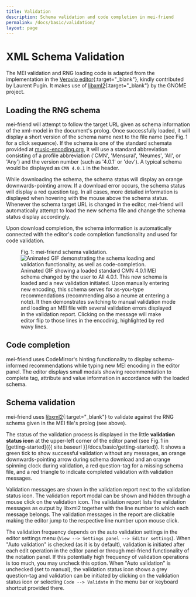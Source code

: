 ```yaml
---
title: Validation
description: Schema validation and code completion in mei-friend
permalink: /docs/basic/validation/
layout: page
---
```

# XML Schema Validation

The MEI validation and RNG loading code is adapted from the implementation in the [Verovio editor](https://editor.verovio.org){:target="_blank"}, kindly contributed by Laurent Pugin. It makes use of [libxml2](https://gitlab.gnome.org/GNOME/libxml2/){:target="_blank"} by the GNOME project. 


## Loading the RNG schema

mei-friend will attempt to follow the target URL given as schema information of the xml-model in the document's prolog. Once successfully loaded, it will display a short version of the schema name next to the file name (see Fig.&thinsp;1 for a click sequence). If the schema is one of the standard schemata provided at [music-encoding.org](https://music-encoding.org/resources/schemas.html), it will use a standard abbreviation consisting of a profile abbreviation ('CMN', 'Mensural', 'Neumes', 'All', or 'Any') and the version number (such as '4.0.1' or 'dev'). A typical schema would be displayed as `CMN 4.0.1` in the header.

While downloading the schema, the schema status will display an orange downwards-pointing arrow. If a download error occurs, the schema status will display a red question tag. In all cases, more detailed information is displayed when hovering with the mouse above the schema status. Whenever the schema target URL is changed in the editor, mei-friend will automatically attempt to load the new schema file and change the schema status display accordingly.

Upon download completion, the schema information is automatically connected with the editor's code completion functionality and used for code validation. 

<figure class="figure">
    <div class="figure-title">Fig.&thinsp;1: mei-friend schema validation.</div>
        <img class="figure-img" src="{{ site.baseurl }}/assets/img/mei-friend-validation.gif" 
            alt="Animated GIF demonstrating the schema loading and validation functionality, as well as code-completion." />
    <figcaption class="figure-caption">Animated GIF showing a loaded standard CMN 4.0.1 MEI schema changed by the user to All 4.0.1. This new schema is loaded and a new validation initiated. Upon manually entering new encoding, this schema serves for as-you-type recommendations (recommending also a neume at entering a note). It then demonstrates switching to manual validation mode and loading an MEI file with several validation errors displayed in the validation report. Clicking on the message will make editor flip to those lines in the encodinig, highlighted by red wavy lines.</figcaption>
</figure>

## Code completion

mei-friend uses CodeMirror's hinting functionality to display schema-informed recommendations while typing new MEI encoding in the editor panel. The editor displays small modals showing recommendation to complete tag, attribute and value information in accordance with the loaded schema. 

## Schema validation

mei-friend uses [libxml2](https://gitlab.gnome.org/GNOME/libxml2/){:target="_blank"} to validate against the RNG schema given in the MEI file's prolog (see above). 

The status of the validation process is displayed in the little **validation status icon** at the upper-left corner of the editor panel (see Fig.&thinsp;1 in [getting-started]({{ site.baseurl }}/docs/basic/getting-started)). It shows a green tick to show successful validation without any messages, an orange downwards-pointing arrow during schema download and an orange spinning clock during validation, a red question-tag for a missing schema file, and a red triangle to indicate completed validation with validation messages. 

Validation messages are shown in the validation report next to the validation status icon. The validation report modal can be shown and hidden through a mouse click on the validation icon. The validation report lists the validation messages as output by libxml2 together with the line number to which each message belongs. The validation messages in the report are clickable making the editor jump to the respective line number upon mouse click.

The validation frequency depends on the auto validation settings in the editor settings menu (`View --> Settings panel --> Editor settings`). When "Auto validation" is checked (as it is by default), validation is initiated after each edit operation in the editor panel or through mei-friend functionality of the notation panel. If this potentially high frequency of validation operations is too much, you may uncheck this option. When "Auto validation" is unchecked (set to manual), the validation status icon shows a grey question-tag and validation can be initiated by clicking on the validation status icon or selecting `Code --> Validate` in the menu bar or keyboard shortcut provided there. 


